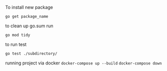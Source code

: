 To install new package

`go get package_name`

to clean up go.sum run

`go mod tidy`

to run test

`go test ./subdirectory/`

running project via docker
`docker-compose up --build`
`docker-compose down`